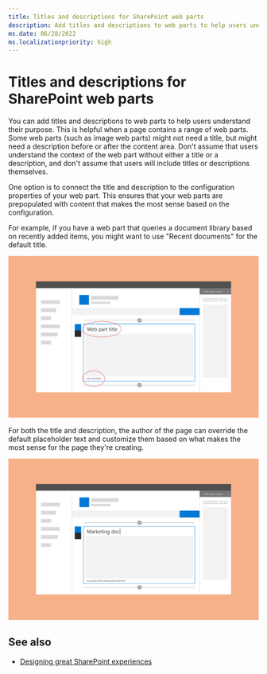 ```yaml
---
title: Titles and descriptions for SharePoint web parts
description: Add titles and descriptions to web parts to help users understand their purpose.
ms.date: 06/28/2022
ms.localizationpriority: high
---
```


# Titles and descriptions for SharePoint web parts

You can add titles and descriptions to web parts to help users understand their purpose. This is helpful when a page contains a range of web parts. Some web parts (such as image web parts) might not need a title, but might need a description before or after the content area. Don't assume that users understand the context of the web part without either a title or a description, and don't assume that users will include titles or descriptions themselves.

One option is to connect the title and description to the configuration properties of your web part. This ensures that your web parts are prepopulated with content that makes the most sense based on the configuration.

For example, if you have a web part that queries a document library based on recently added items, you might want to use "Recent documents" for the default title.

![Web part with title and description highlighted](../images/design-web-part-title-01.png)

For both the title and description, the author of the page can override the default placeholder text and customize them based on what makes the most sense for the page they're creating.

![Custom text in the web part title and description fields](../images/design-web-part-title-02.png)

## See also

- [Designing great SharePoint experiences](design-guidance-overview.md)
